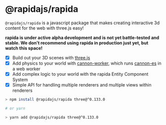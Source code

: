 # @rapidajs/rapida

`@rapidajs/rapida` is a javascript package that makes creating interactive 3d content for the web with three.js easy!

**rapida is under active alpha development and is not yet battle-tested and stable. We don't recommend using rapida in production just yet, but watch this space!**

- [x] Build out your 3D scenes with [three.js](https://threejs.org/)
- [x] Add physics to your world with [cannon-worker](https://gitlab.com/rapidajs/rapida/-/tree/main/packages/cannon-worker), which runs [cannon-es](https://github.com/pmndrs/cannon-es) in a web worker
- [x] Add complex logic to your world with the rapida Entity Component System
- [x] Simple API for handling multiple renderers and multiple views within renderers

```bash
> npm install @rapidajs/rapida three@^0.133.0

# or yarn

> yarn add @rapidajs/rapida three@^0.133.0
```

